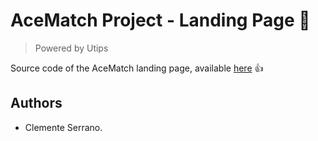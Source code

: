 # AceMatch Project - Landing Page :metal:
> Powered by Utips

Source code of the AceMatch landing page, available [here](acematch.cl) :+1:

## Authors
- Clemente Serrano.
